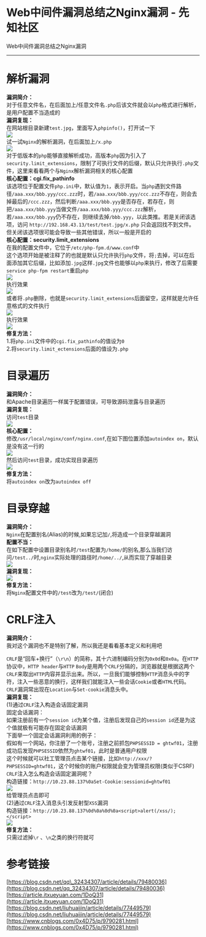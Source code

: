 

# Web中间件漏洞总结之Nginx漏洞 - 先知社区

Web中间件漏洞总结之Nginx漏洞

- - -

# 解析漏洞

**漏洞简介：**  
对于任意文件名，在后面加上/任意文件名`.php`后该文件就会以`php`格式进行解析，是用户配置不当造成的  
**漏洞复现：**  
在网站根目录新建`test.jpg`，里面写入`phpinfo()`，打开试一下  
[![](assets/1698897358-f1e1889a2310edb9a25372e056991403.png)](https://xzfile.aliyuncs.com/media/upload/picture/20191120102611-1e23873a-0b3d-1.png)  
试一试`Nginx`的解析漏洞，在后面加上`/x.php`  
[![](assets/1698897358-08b6cc83159f83848726efd53c43560c.png)](https://xzfile.aliyuncs.com/media/upload/picture/20191120102624-25d3767a-0b3d-1.png)  
对于低版本的`php`能够直接解析成功，高版本`php`因为引入了`security.limit_extensions`，限制了可执行文件的后缀，默认只允许执行`.php`文件，这里来看看两个与`Nginx`解析漏洞相关的核心配置  
**核心配置：cgi.fix\_pathinfo**  
该选项位于配置文件`php.ini`中，默认值为`1`，表示开启。当`php`遇到文件路径`/aaa.xxx/bbb.yyy/ccc.zzz`时，若`/aaa.xxx/bbb.yyy/ccc.zzz`不存在，则会去掉最后的`/ccc.zzz`，然后判断`/aaa.xxx/bbb.yyy`是否存在，若存在，则把`/aaa.xxx/bbb.yyy`当做文件`/aaa.xxx/bbb.yyy/ccc.zzz`解析，若`/aaa.xxx/bbb.yyy`仍不存在，则继续去掉`/bbb.yyy`，以此类推。若是关闭该选项，访问 `http://192.168.43.13/test/test.jpg/x.php` 只会返回找不到文件。但关闭该选项很可能会导致一些其他错误，所以一般是开启的  
**核心配置：security.limit\_extensions**  
在我的配置文件中，它位于`/etc/php-fpm.d/www.conf`中  
这个选项开始是被注释了的也就是默认只允许执行`php`文件，将`;`去掉，可以在后面添加其它后缀，比如添加`.jpg`这样`.jpg`文件也能够以`php`来执行，修改了后需要`service php-fpm restart`重启`php`  
[![](assets/1698897358-27da2986bd2d26ccc149576233c210e2.png)](https://xzfile.aliyuncs.com/media/upload/picture/20191120102635-2cb73530-0b3d-1.png)  
执行效果  
[![](assets/1698897358-5dfbd8369f5cd52fa66f73cec1eb3e5f.png)](https://xzfile.aliyuncs.com/media/upload/picture/20191120102646-32cfe5e8-0b3d-1.png)  
或者将`.php`删除，也就是`security.limit_extensions`后面留空，这样就是允许任意格式的文件执行  
[![](assets/1698897358-42e2109637ea2110cef549f140d44953.png)](https://xzfile.aliyuncs.com/media/upload/picture/20191120102654-37daa14a-0b3d-1.png)  
执行效果  
[![](assets/1698897358-11f82c215280d7bb23562c49dc7a5fa4.png)](https://xzfile.aliyuncs.com/media/upload/picture/20191120102702-3c67ee48-0b3d-1.png)  
**修复方法：**  
1.将`php.ini`文件中的`cgi.fix_pathinfo`的值设为`0`  
2.将`security.limit_ectensions`后面的值设为`.php`

# 目录遍历

**漏洞简介：**  
和Apache目录遍历一样属于配置错误，可导致源码泄露与目录遍历  
**漏洞复现：**  
访问`test`目录  
[![](assets/1698897358-d6d3eec6fc3922a8a867f5b3812ad0c4.png)](https://xzfile.aliyuncs.com/media/upload/picture/20191120102711-42191e0c-0b3d-1.png)  
**核心配置：**  
修改`/usr/local/nginx/conf/nginx.conf`,在如下图位置添加`autoindex on`，默认是没有这一行的  
[![](assets/1698897358-6ad619617f900660cf5898b4f6f95571.png)](https://xzfile.aliyuncs.com/media/upload/picture/20191120102720-4790b64c-0b3d-1.png)  
然后访问`test`目录，成功实现目录遍历  
[![](assets/1698897358-2df10f4aab0fa093a4a235e430fa70b6.png)](https://xzfile.aliyuncs.com/media/upload/picture/20191120102728-4c0e88a2-0b3d-1.png)  
**修复方法：**  
将`autoindex on`改为`autoindex off`

# 目录穿越

**漏洞简介：**  
`Nginx`在配置别名(Alias)的时候,如果忘记加`/`,将造成一个目录穿越漏洞  
**配置不当：**  
在如下配置中设置目录别名时`/test`配置为`/home/`的别名,那么当我们访问`/test../`时,`nginx`实际处理的路径时`/home/../`,从而实现了穿越目录  
[![](assets/1698897358-31cc02c4a10ca901b83f3d55c66e3fe2.png)](https://xzfile.aliyuncs.com/media/upload/picture/20191120102739-527c0bec-0b3d-1.png)  
**漏洞复现：**  
[![](assets/1698897358-249bbd85a0a310daec5010e75ee0d04c.png)](https://xzfile.aliyuncs.com/media/upload/picture/20191120102747-5751033e-0b3d-1.png)  
**修复方法：**  
将`Nginx`配置文件中的`/test`改为`/test/`(闭合)

# CRLF注入

**漏洞简介：**  
我对这个漏洞也不是特别了解，所以我还是看看基本定义和利用吧

`CRLF`是“回车+换行”（`\r\n`）的简称，其十六进制编码分别为`0x0d`和`0x0a`。在`HTTP`协议中，`HTTP header`与`HTTP` `Body`是用两个`CRLF`分隔的，浏览器就是根据这两个`CRLF`来取出`HTTP`内容并显示出来。所以，一旦我们能够控制`HTTP`消息头中的字符，注入一些恶意的换行，这样我们就能注入一些会话`Cookie`或者`HTML`代码。`CRLF`漏洞常出现在`Location`与`Set-cookie`消息头中。  
**漏洞复现：**  
(1)通过`CRLF`注入构造会话固定漏洞  
固定会话漏洞：  
如果注册前有一个`session id`为某个值，注册后发现自己的`session id`还是为这个值就极有可能存在固定会话漏洞  
下面举一个固定会话漏洞利用的例子：  
假如有一个网站，你注册了一个账号，注册之前抓包`PHPSESSID = ghtwf01`，注册成功后发现`PHPSESSID`依然为`ghtwf01`，此时是普通用户权限  
这个时候就可以社工管理员点击某个链接，比如`http://xxx/?PHPSESSID=ghtwf01`，这个时候你的账户权限就会变为管理员权限(类似于CSRF)  
`CRLF`注入怎么构造会话固定漏洞呢？  
构造链接：`http://10.23.88.137%0aSet-Cookie:sessionid=ghtwf01`  
[![](assets/1698897358-d74ff21afcd47f716b6f7e78bd1ddce4.png)](https://xzfile.aliyuncs.com/media/upload/picture/20191120102757-5d987c4a-0b3d-1.png)  
给管理员点击即可  
(2)通过`CRLF`注入消息头引发反射型`XSS`漏洞  
构造链接：`http://10.23.88.137%0d%0a%0d%0a<script>alert(/xss/);</script>`  
[![](assets/1698897358-fcff0d892f16619a026a3cac0b6ad192.png)](https://xzfile.aliyuncs.com/media/upload/picture/20191120102807-636b4cc4-0b3d-1.png)  
**修复方法：**  
只需过滤掉`\r` 、`\n`之类的换行符就可

# 参考链接

[https://blog.csdn.net/qq\_32434307/article/details/79480036](https://blog.csdn.net/qq_32434307/article/details/79480036)  
[https://article.itxueyuan.com/1DoQ31](https://article.itxueyuan.com/1DoQ31)  
[https://blog.csdn.net/liuhuaijin/article/details/77449579](https://blog.csdn.net/liuhuaijin/article/details/77449579)  
[https://www.cnblogs.com/0x4D75/p/9790281.html](https://www.cnblogs.com/0x4D75/p/9790281.html)
